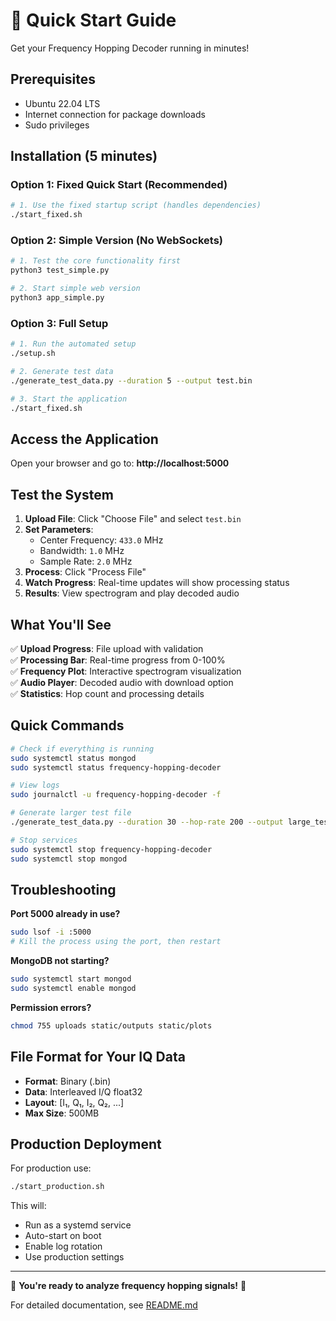 # 🚀 Quick Start Guide

Get your Frequency Hopping Decoder running in minutes!

## Prerequisites

- Ubuntu 22.04 LTS
- Internet connection for package downloads
- Sudo privileges

## Installation (5 minutes)

### Option 1: Fixed Quick Start (Recommended)
```bash
# 1. Use the fixed startup script (handles dependencies)
./start_fixed.sh
```

### Option 2: Simple Version (No WebSockets)
```bash
# 1. Test the core functionality first
python3 test_simple.py

# 2. Start simple web version
python3 app_simple.py
```

### Option 3: Full Setup
```bash
# 1. Run the automated setup
./setup.sh

# 2. Generate test data
./generate_test_data.py --duration 5 --output test.bin

# 3. Start the application
./start_fixed.sh
```

## Access the Application

Open your browser and go to: **http://localhost:5000**

## Test the System

1. **Upload File**: Click "Choose File" and select `test.bin`
2. **Set Parameters**:
   - Center Frequency: `433.0` MHz
   - Bandwidth: `1.0` MHz  
   - Sample Rate: `2.0` MHz
3. **Process**: Click "Process File"
4. **Watch Progress**: Real-time updates will show processing status
5. **Results**: View spectrogram and play decoded audio

## What You'll See

✅ **Upload Progress**: File upload with validation  
✅ **Processing Bar**: Real-time progress from 0-100%  
✅ **Frequency Plot**: Interactive spectrogram visualization  
✅ **Audio Player**: Decoded audio with download option  
✅ **Statistics**: Hop count and processing details  

## Quick Commands

```bash
# Check if everything is running
sudo systemctl status mongod
sudo systemctl status frequency-hopping-decoder

# View logs
sudo journalctl -u frequency-hopping-decoder -f

# Generate larger test file
./generate_test_data.py --duration 30 --hop-rate 200 --output large_test.bin

# Stop services
sudo systemctl stop frequency-hopping-decoder
sudo systemctl stop mongod
```

## Troubleshooting

**Port 5000 already in use?**
```bash
sudo lsof -i :5000
# Kill the process using the port, then restart
```

**MongoDB not starting?**
```bash
sudo systemctl start mongod
sudo systemctl enable mongod
```

**Permission errors?**
```bash
chmod 755 uploads static/outputs static/plots
```

## File Format for Your IQ Data

- **Format**: Binary (.bin)
- **Data**: Interleaved I/Q float32
- **Layout**: [I₁, Q₁, I₂, Q₂, ...]
- **Max Size**: 500MB

## Production Deployment

For production use:
```bash
./start_production.sh
```

This will:
- Run as a systemd service
- Auto-start on boot
- Enable log rotation
- Use production settings

---

🎉 **You're ready to analyze frequency hopping signals!** 📡

For detailed documentation, see [README.md](README.md)